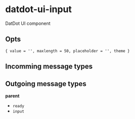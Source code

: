 # datdot-ui-input
DatDot UI component

Opts
---

`{ value = '', maxlength = 50, placeholder = '', theme }`

Incomming message types
---


Outgoing message types
---

**parent**
- `ready`
- `input`